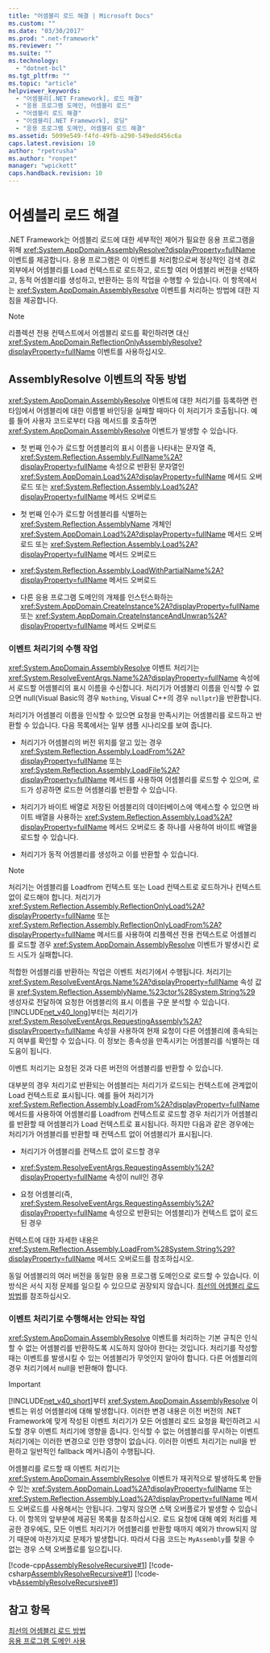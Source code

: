 ```yaml
---
title: "어셈블리 로드 해결 | Microsoft Docs"
ms.custom: ""
ms.date: "03/30/2017"
ms.prod: ".net-framework"
ms.reviewer: ""
ms.suite: ""
ms.technology: 
  - "dotnet-bcl"
ms.tgt_pltfrm: ""
ms.topic: "article"
helpviewer_keywords: 
  - "어셈블리[.NET Framework], 로드 해결"
  - "응용 프로그램 도메인, 어셈블리 로드"
  - "어셈블리 로드 해결"
  - "어셈블리[.NET Framework], 로딩"
  - "응용 프로그램 도메인, 어셈블리 로드 해결"
ms.assetid: 5099e549-f4fd-49fb-a290-549edd456c6a
caps.latest.revision: 10
author: "rpetrusha"
ms.author: "ronpet"
manager: "wpickett"
caps.handback.revision: 10
---
```

# 어셈블리 로드 해결
.NET Framework는 어셈블리 로드에 대한 세부적인 제어가 필요한 응용 프로그램을 위해 <xref:System.AppDomain.AssemblyResolve?displayProperty=fullName> 이벤트를 제공합니다.  응용 프로그램은 이 이벤트를 처리함으로써 정상적인 검색 경로 외부에서 어셈블리를 Load 컨텍스트로 로드하고, 로드할 여러 어셈블리 버전을 선택하고, 동적 어셈블리를 생성하고, 반환하는 등의 작업을 수행할 수 있습니다.  이 항목에서는 <xref:System.AppDomain.AssemblyResolve> 이벤트를 처리하는 방법에 대한 지침을 제공합니다.  
  
> [!NOTE]
>  리플렉션 전용 컨텍스트에서 어셈블리 로드를 확인하려면 대신 <xref:System.AppDomain.ReflectionOnlyAssemblyResolve?displayProperty=fullName> 이벤트를 사용하십시오.  
  
## AssemblyResolve 이벤트의 작동 방법  
 <xref:System.AppDomain.AssemblyResolve> 이벤트에 대한 처리기를 등록하면 런타임에서 어셈블리에 대한 이름별 바인딩을 실패할 때마다 이 처리기가 호출됩니다.  예를 들어 사용자 코드로부터 다음 메서드를 호출하면 <xref:System.AppDomain.AssemblyResolve> 이벤트가 발생할 수 있습니다.  
  
-   첫 번째 인수가 로드할 어셈블리의 표시 이름을 나타내는 문자열 즉, <xref:System.Reflection.Assembly.FullName%2A?displayProperty=fullName> 속성으로 반환된 문자열인 <xref:System.AppDomain.Load%2A?displayProperty=fullName> 메서드 오버로드 또는 <xref:System.Reflection.Assembly.Load%2A?displayProperty=fullName> 메서드 오버로드  
  
-   첫 번째 인수가 로드할 어셈블리를 식별하는 <xref:System.Reflection.AssemblyName> 개체인 <xref:System.AppDomain.Load%2A?displayProperty=fullName> 메서드 오버로드 또는 <xref:System.Reflection.Assembly.Load%2A?displayProperty=fullName> 메서드 오버로드  
  
-   <xref:System.Reflection.Assembly.LoadWithPartialName%2A?displayProperty=fullName> 메서드 오버로드  
  
-   다른 응용 프로그램 도메인의 개체를 인스턴스화하는 <xref:System.AppDomain.CreateInstance%2A?displayProperty=fullName> 또는 <xref:System.AppDomain.CreateInstanceAndUnwrap%2A?displayProperty=fullName> 메서드 오버로드  
  
### 이벤트 처리기의 수행 작업  
 <xref:System.AppDomain.AssemblyResolve> 이벤트 처리기는 <xref:System.ResolveEventArgs.Name%2A?displayProperty=fullName> 속성에서 로드할 어셈블리의 표시 이름을 수신합니다.  처리기가 어셈블리 이름을 인식할 수 없으면 null\(Visual Basic의 경우 `Nothing`, Visual C\+\+의 경우 `nullptr`\)을 반환합니다.  
  
 처리기가 어셈블리 이름을 인식할 수 있으면 요청을 만족시키는 어셈블리를 로드하고 반환할 수 있습니다.  다음 목록에서는 일부 샘플 시나리오를 보여 줍니다.  
  
-   처리기가 어셈블리의 버전 위치를 알고 있는 경우 <xref:System.Reflection.Assembly.LoadFrom%2A?displayProperty=fullName> 또는 <xref:System.Reflection.Assembly.LoadFile%2A?displayProperty=fullName> 메서드를 사용하여 어셈블리를 로드할 수 있으며, 로드가 성공하면 로드한 어셈블리를 반환할 수 있습니다.  
  
-   처리기가 바이트 배열로 저장된 어셈블리의 데이터베이스에 액세스할 수 있으면 바이트 배열을 사용하는 <xref:System.Reflection.Assembly.Load%2A?displayProperty=fullName> 메서드 오버로드 중 하나를 사용하여 바이트 배열을 로드할 수 있습니다.  
  
-   처리기가 동적 어셈블리를 생성하고 이를 반환할 수 있습니다.  
  
> [!NOTE]
>  처리기는 어셈블리를 Loadfrom 컨텍스트 또는 Load 컨텍스트로 로드하거나 컨텍스트 없이 로드해야 합니다.  처리기가 <xref:System.Reflection.Assembly.ReflectionOnlyLoad%2A?displayProperty=fullName> 또는 <xref:System.Reflection.Assembly.ReflectionOnlyLoadFrom%2A?displayProperty=fullName> 메서드를 사용하여 리플렉션 전용 컨텍스트로 어셈블리를 로드할 경우 <xref:System.AppDomain.AssemblyResolve> 이벤트가 발생시킨 로드 시도가 실패합니다.  
  
 적합한 어셈블리를 반환하는 작업은 이벤트 처리기에서 수행됩니다.  처리기는 <xref:System.ResolveEventArgs.Name%2A?displayProperty=fullName> 속성 값을 <xref:System.Reflection.AssemblyName.%23ctor%28System.String%29> 생성자로 전달하여 요청한 어셈블리의 표시 이름을 구문 분석할 수 있습니다.  [!INCLUDE[net_v40_long](../../../includes/net-v40-long-md.md)]부터는 처리기가 <xref:System.ResolveEventArgs.RequestingAssembly%2A?displayProperty=fullName> 속성을 사용하여 현재 요청이 다른 어셈블리에 종속되는지 여부를 확인할 수 있습니다.  이 정보는 종속성을 만족시키는 어셈블리를 식별하는 데 도움이 됩니다.  
  
 이벤트 처리기는 요청된 것과 다른 버전의 어셈블리를 반환할 수 있습니다.  
  
 대부분의 경우 처리기로 반환되는 어셈블리는 처리기가 로드되는 컨텍스트에 관계없이 Load 컨텍스트로 표시됩니다.  예를 들어 처리기가 <xref:System.Reflection.Assembly.LoadFrom%2A?displayProperty=fullName> 메서드를 사용하여 어셈블리를 Loadfrom 컨텍스트로 로드할 경우 처리기가 어셈블리를 반환할 때 어셈블리가 Load 컨텍스트로 표시됩니다.  하지만 다음과 같은 경우에는 처리기가 어셈블리를 반환할 때 컨텍스트 없이 어셈블리가 표시됩니다.  
  
-   처리기가 어셈블리를 컨텍스트 없이 로드할 경우  
  
-   <xref:System.ResolveEventArgs.RequestingAssembly%2A?displayProperty=fullName> 속성이 null인 경우  
  
-   요청 어셈블리\(즉, <xref:System.ResolveEventArgs.RequestingAssembly%2A?displayProperty=fullName> 속성으로 반환되는 어셈블리\)가 컨텍스트 없이 로드된 경우  
  
 컨텍스트에 대한 자세한 내용은 <xref:System.Reflection.Assembly.LoadFrom%28System.String%29?displayProperty=fullName> 메서드 오버로드를 참조하십시오.  
  
 동일 어셈블리의 여러 버전을 동일한 응용 프로그램 도메인으로 로드할 수 있습니다.  이 방식은 서식 지정 문제를 일으킬 수 있으므로 권장되지 않습니다.  [최선의 어셈블리 로드 방법](../../../docs/framework/deployment/best-practices-for-assembly-loading.md)를 참조하십시오.  
  
### 이벤트 처리기로 수행해서는 안되는 작업  
 <xref:System.AppDomain.AssemblyResolve> 이벤트를 처리하는 기본 규칙은 인식할 수 없는 어셈블리를 반환하도록 시도하지 않아야 한다는 것입니다.  처리기를 작성할 때는 이벤트를 발생시킬 수 있는 어셈블리가 무엇인지 알아야 합니다.  다른 어셈블리의 경우 처리기에서 null을 반환해야 합니다.  
  
> [!IMPORTANT]
>  [!INCLUDE[net_v40_short](../../../includes/net-v40-short-md.md)]부터 <xref:System.AppDomain.AssemblyResolve> 이벤트는 위성 어셈블리에 대해 발생합니다.  이러한 변경 내용은 이전 버전의 .NET Framework에 맞게 작성된 이벤트 처리기가 모든 어셈블리 로드 요청을 확인하려고 시도할 경우 이벤트 처리기에 영향을 줍니다.  인식할 수 없는 어셈블리를 무시하는 이벤트 처리기에는 이러한 변경으로 인한 영향이 없습니다. 이러한 이벤트 처리기는 null을 반환하고 일반적인 fallback 메커니즘이 수행됩니다.  
  
 어셈블리를 로드할 때 이벤트 처리기는 <xref:System.AppDomain.AssemblyResolve> 이벤트가 재귀적으로 발생하도록 만들 수 있는 <xref:System.AppDomain.Load%2A?displayProperty=fullName> 또는 <xref:System.Reflection.Assembly.Load%2A?displayProperty=fullName> 메서드 오버로드를 사용해서는 안됩니다. 그렇지 않으면 스택 오버플로가 발생할 수 있습니다. 이 항목의 앞부분에 제공된 목록을 참조하십시오. 로드 요청에 대해 예외 처리를 제공한 경우에도, 모든 이벤트 처리기가 어셈블리를 반환할 때까지 예외가 throw되지 않기 때문에 마찬가지로 문제가 발생합니다.  따라서 다음 코드는 `MyAssembly`를 찾을 수 없는 경우 스택 오버플로를 일으킵니다.  
  
 [!code-cpp[AssemblyResolveRecursive#1](../../../samples/snippets/cpp/VS_Snippets_CLR/assemblyresolverecursive/cpp/example.cpp#1)]
 [!code-csharp[AssemblyResolveRecursive#1](../../../samples/snippets/csharp/VS_Snippets_CLR/assemblyresolverecursive/cs/example.cs#1)]
 [!code-vb[AssemblyResolveRecursive#1](../../../samples/snippets/visualbasic/VS_Snippets_CLR/assemblyresolverecursive/vb/example.vb#1)]  
  
## 참고 항목  
 [최선의 어셈블리 로드 방법](../../../docs/framework/deployment/best-practices-for-assembly-loading.md)   
 [응용 프로그램 도메인 사용](../../../docs/framework/app-domains/use.md)